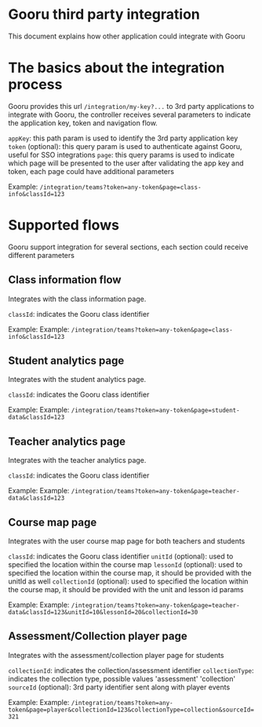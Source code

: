 Gooru third party integration
=============================
This document explains how other application could integrate with Gooru

# The basics about the integration process
Gooru provides this url `/integration/my-key?...` to 3rd party applications to integrate with Gooru, the controller receives several
parameters to indicate the application key, token and navigation flow.

`appKey`: this path param is used to identify the 3rd party application key
`token` (optional): this query param is used to authenticate against Gooru, useful for SSO integrations
`page`: this query params is used to indicate which page will be presented to the user after validating the app key and token, each page could have additional parameters


Example: `/integration/teams?token=any-token&page=class-info&classId=123`


# Supported flows
Gooru support integration for several sections, each section could receive different parameters

## Class information flow
Integrates with the class information page.

`classId`: indicates the Gooru class identifier

Example: Example: `/integration/teams?token=any-token&page=class-info&classId=123`

## Student analytics page
Integrates with the student analytics page.

`classId`: indicates the Gooru class identifier

Example: Example: `/integration/teams?token=any-token&page=student-data&classId=123`

## Teacher analytics page
Integrates with the teacher analytics page.

`classId`: indicates the Gooru class identifier

Example: Example: `/integration/teams?token=any-token&page=teacher-data&classId=123`

## Course map page
Integrates with the user course map page for both teachers and students

`classId`: indicates the Gooru class identifier
`unitId` (optional): used to specified the location within the course map
`lessonId` (optional): used to specified the location within the course map, it should be provided with the unitId as well
`collectionId` (optional): used to specified the location within the course map, it should be provided with the unit and lesson id params

Example: Example: `/integration/teams?token=any-token&page=teacher-data&classId=123&unitId=10&lessonId=20&collectionId=30`


## Assessment/Collection player page
Integrates with the assessment/collection player page for students

`collectionId`: indicates the collection/assessment identifier
`collectionType`: indicates the collection type, possible values 'assessment' 'collection'
`sourceId` (optional): 3rd party identifier sent along with player events

Example: Example: `/integration/teams?token=any-token&page=player&collectionId=123&collectionType=collection&sourceId=321`
